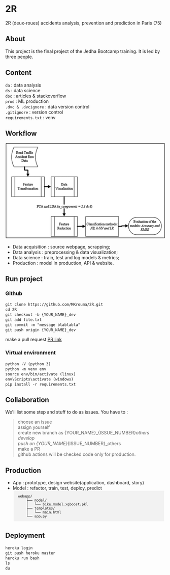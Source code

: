 # 2R
2R (deux-roues) accidents analysis, prevention and prediction in Paris (75)

## About
This project is the final project of the Jedha Bootcamp training. It is led by three people.

## Content
`da` : data analysis \
`ds` : data science \
`doc` : articles & stackoverflow \
`prod` : ML production \
`.dvc & .dvcignore` : data version control \
`.gitignore` : version control \
`requirements.txt` : venv

## Workflow
![Framework](./doc/images/framework.jpeg)
* Data acquisition : source webpage, scrapping; 
* Data analysis : preprocessing & data visualization; 
* Data science : train, test and log models & metrics; 
* Production : model in production, API & website.

## Run project
### Github 
```git
git clone https://github.com/MKrouma/2R.git
cd 2R 
git checkout -b {YOUR_NAME}_dev
git add file.txt 
git commit -m "message blablabla"
git push origin {YOUR_NAME}_dev
```
make a pull request [PR link](https://github.com/MKrouma/2R/pulls)

### Virtual environment
```venv
python -V (python 3)
python -m venv env
source env/bin/activate (linux)
env\Scripts\activate (windows)
pip install -r requirements.txt
```

## Collaboration
We'll list some step and stuff to do as issues. 
You have to :
> choose an issue \
> assign yourself \
> create new branch as {YOUR_NAME}_{ISSUE_NUMBER}_others \
> develop \
> push on {YOUR_NAME}_{ISSUE_NUMBER}_others \
> make a PR \
> github actions will be checked code only for production.


## Production 
- App : prototype, design website(application, dashboard, story)
- Model : refactor, train, test, deploy, predict
![Webapp tree](./doc/images/webapp-tree.png)

## Deployment 
```csharp-interactive
heroku login 
git push heroku master
heroku run bash
ls
du
```



 